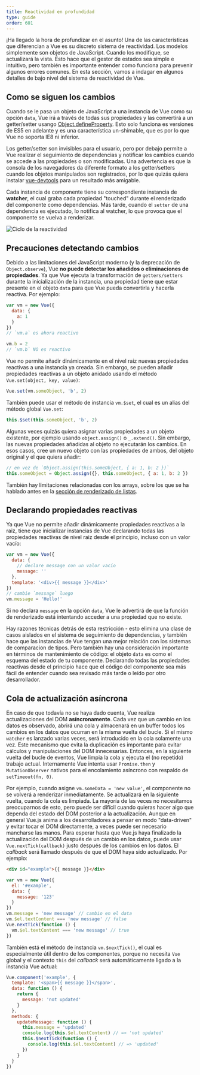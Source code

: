 ```yaml
---
title: Reactividad en profundidad
type: guide
order: 601
---
```


¡Ha llegado la hora de profundizar en el asunto! Una de las características que diferencian a Vue es su discreto sistema de reactividad. Los modelos simplemente son objetos de JavaScript. Cuando los modifique, se actualizará la vista. Esto hace que el gestor de estados sea simple e intuitivo, pero también es importante entender como funciona para prevenir algunos errores comunes. En esta sección, vamos a indagar en algunos detalles de bajo nivel del sistema de reactividad de Vue.

## Como se siguen los cambios

Cuando se le pasa un objeto de JavaScript a una instancia de Vue como su opción `data`, Vue irá a través de todas sus propiedades y las convertirá a un getter/setter usango [Object.defineProperty](https://developer.mozilla.org/en-US/docs/Web/JavaScript/Reference/Global_Objects/Object/defineProperty). Esto solo funciona es versiones de ES5 en adelante y es una característica un-shimable, que es por lo que Vue no soporta IE8 ni inferior.

Los getter/setter son invisibles para el usuario, pero por debajo permite a Vue realizar el seguimiento de dependencias y notificar los cambios cuando se accede a las propiedades o son modificadas. Una advertencia es que la consola de los navegadores da diferente formato a los getter/setters cuando los objetos manipulados son registrados, por lo que quizás quiera instalar [vue-devtools](https://github.com/vuejs/vue-devtools) para un resultado más amigable.

Cada instancia de componente tiene su correspondiente instancia de **watcher**, el cual graba cada propiedad "touched" durante el renderizado del componente como dependencias. Más tarde, cuando el `setter` de una dependencia es ejecutado, lo notifica al watcher, lo que provoca que el componente se vuelva a renderizar.

![Ciclo de la reactividad](/images/data.png)

## Precauciones detectando cambios

Debido a las limitaciones del JavaScript moderno (y la deprecación de `Object.observe`), Vue **no puede detectar los añadidos o eliminaciones de propiedades**. Ya que Vue ejecuta la transformación de `getters/setters` durante la inicialización de la instancia, una propiedad tiene que estar presente en el objeto `data` para que Vue pueda convertirla y hacerla reactiva. Por ejemplo:

``` js
var vm = new Vue({
  data: {
    a: 1
  }
})
// `vm.a` es ahora reactivo

vm.b = 2
// `vm.b` NO es reactivo
```

Vue no permite añadir dinámicamente en el nivel raiz nuevas propiedades reactivas a una instancia ya creada. Sin embargo, se pueden añadir propiedades reactivas a un objeto anidado usando el método `Vue.set(object, key, value)`:

``` js
Vue.set(vm.someObject, 'b', 2)
```

También puede usar el método de instancia `vm.$set`, el cual es un alias del método global `Vue.set`:

``` js
this.$set(this.someObject, 'b', 2)
```

Algunas veces quizás quiera asignar varias propiedades a un objeto existente, por ejemplo usando `object.assign()` o `_.extend()`. Sin embargo, las nuevas propiedades añadidas al objeto no ejecutarán los cambios. En esos casos, cree un nuevo objeto con las propiedades de ambos, del objeto original y el que quiera añadir:

``` js
// en vez de `Object.assign(this.someObject, { a: 1, b: 2 })`
this.someObject = Object.assign({}, this.someObject, { a: 1, b: 2 })
```

También hay limitaciones relacionadas con los arrays, sobre los que se ha hablado antes en la [sección de renderizado de listas](list.html#Caveats).

## Declarando propiedades reactivas

Ya que Vue no permite añadir dinámicamente propiedades reactivas a la raiz, tiene que inicializar instancias de Vue declarando todas las propiedades reactivas de nivel raiz desde el principio, incluso con un valor vacío:

``` js
var vm = new Vue({
  data: {
    // declare message con un valor vacío
    message: ''
  },
  template: '<div>{{ message }}</div>'
})
// cambie `message` luego
vm.message = 'Hello!'
```

Si no declara `message` en la opción `data`, Vue le advertirá de que la función de renderizado está intentando acceder a una propiedad que no existe.

Hay razones técnicas detrás de esta restricción - esto elimina una clase de casos aislados en el sistema de seguimiento de dependencias, y también hace que las instancias de Vue tengan una mejor relación con los sistemas de comparacion de tipos. Pero también hay una consideración importante en términos de mantenimiento de código: el objeto `data` es como el esquema del estado de tu componente. Declarando todas las propiedades reactivas desde el principio hace que el código del componente sea más fácil de entender cuando sea revisado más tarde o leído por otro desarrollador.

## Cola de actualización asíncrona

En caso de que todavía no se haya dado cuenta, Vue realiza actualizaciones del DOM **asíncronamente**. Cada vez que un cambio en los datos es observado, abrirá una cola y almacenará en un buffer todos los cambios en los datos que ocurran en la misma vuelta del bucle. Si el mismo `watcher` es lanzado varias veces, será introducido en la cola solamente una vez. Este mecanismo que evita la duplicación es importante para evitar cálculos y manipulaciones del DOM innecesarias. Entonces, en la siguiente vuelta del bucle de eventos, Vue limpia la cola y ejecuta el (no repetido) trabajo actual. Internamente Vue intenta usar `Promise.then` y `MutationObserver` nativos para el encolamiento asíncrono con respaldo de `setTimeout(fn, 0)`.

Por ejemplo, cuando asigne `vm.someData = 'new value'`, el componente no se volverá a renderizar inmediatamente. Se actualizará en la siguiente vuelta, cuando la cola es limpiada. La mayoría de las veces no necesitamos preocuparnos de esto, pero puede ser difícil cuando quieras hacer algo que dependa del estado del DOM posterior a la actualización. Aunque en general Vue.js anima a los desarrolladores a pensar en modo "data-driven" y evitar tocar el DOM directamente, a veces puede ser necesario mancharse las manos. Para esperar hasta que Vue.js haya finalizado la actualización del DOM después de un cambio en los datos, puede usar `Vue.nextTick(callback)` justo después de los cambios en los datos. El _callback_ será llamado después de que el DOM haya sido actualizado. Por ejemplo:

``` html
<div id="example">{{ message }}</div>
```

``` js
var vm = new Vue({
  el: '#example',
  data: {
    message: '123'
  }
})
vm.message = 'new message' // cambio en el data
vm.$el.textContent === 'new message' // false
Vue.nextTick(function () {
  vm.$el.textContent === 'new message' // true
})
```

También está el método de instancia `vm.$nextTick()`, el cual es especialmente útil dentro de los componentes, porque no necesita `Vue` global y el contexto `this` del _callback_ será automáticamente ligado a la instancia Vue actual:

``` js
Vue.component('example', {
  template: '<span>{{ message }}</span>',
  data: function () {
    return {
      message: 'not updated'
    }
  },
  methods: {
    updateMessage: function () {
      this.message = 'updated'
      console.log(this.$el.textContent) // => 'not updated'
      this.$nextTick(function () {
        console.log(this.$el.textContent) // => 'updated'
      })
    }
  }
})
```
